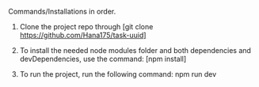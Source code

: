 Commands/Installations in order.
1. Clone the project repo through [git clone https://github.com/Hana175/task-uuid]


2. To install the needed node modules folder and both dependencies and devDependencies, use the command: [npm install]


3. To run the project, run the following command: npm run dev
